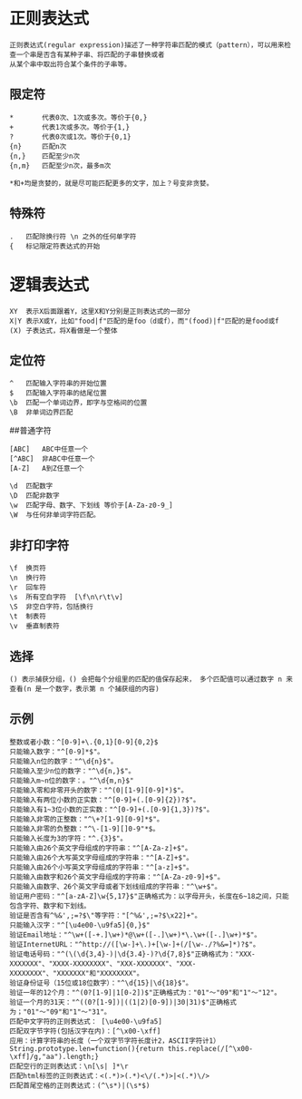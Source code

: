 # 正则表达式

    正则表达式(regular expression)描述了一种字符串匹配的模式（pattern），可以用来检查一个串是否含有某种子串、将匹配的子串替换或者
    从某个串中取出符合某个条件的子串等。

## 限定符

    *       代表0次、1次或多次。等价于{0,}
    +       代表1次或多次。等价于{1,}  
    ?       代表0次或1次。等价于{0,1}
    {n}     匹配n次
    {n,}    匹配至少n次
    {n,m}   匹配至少n次，最多m次
    
    *和+均是贪婪的，就是尽可能匹配更多的文字，加上？号变非贪婪。
    
## 特殊符
    .   匹配除换行符 \n 之外的任何单字符    
    {   标记限定符表达式的开始
    
# 逻辑表达式

    XY  表示X后面跟着Y，这里X和Y分别是正则表达式的一部分
    X|Y 表示X或Y，比如"food|f"匹配的是foo（d或f），而"(food)|f"匹配的是food或f
    (X) 子表达式，将X看做是一个整体

## 定位符

    ^   匹配输入字符串的开始位置
    $   匹配输入字符串的结尾位置
    \b  匹配一个单词边界，即字与空格间的位置
    \B  非单词边界匹配
    

##普通字符


    [ABC]   ABC中任意一个
    [^ABC]  非ABC中任意一个
    [A-Z]   A到Z任意一个
 
    \d  匹配数字
    \D  匹配非数字
    \w  匹配字母、数字、下划线 等价于[A-Za-z0-9_]
    \W  与任何非单词字符匹配。
    
## 非打印字符
    
    \f  换页符
    \n  换行符
    \r  回车符
    \s  所有空白字符  [\f\n\r\t\v]
    \S  非空白字符，包括换行
    \t  制表符
    \v  垂直制表符
    
    
## 选择

    () 表示捕获分组，() 会把每个分组里的匹配的值保存起来， 多个匹配值可以通过数字 n 来查看(n 是一个数字，表示第 n 个捕获组的内容)
    
    
## 示例
  
    整数或者小数：^[0-9]+\.{0,1}[0-9]{0,2}$
    只能输入数字："^[0-9]*$"。
    只能输入n位的数字："^\d{n}$"。
    只能输入至少n位的数字："^\d{n,}$"。
    只能输入m~n位的数字：。"^\d{m,n}$"
    只能输入零和非零开头的数字："^(0|[1-9][0-9]*)$"。
    只能输入有两位小数的正实数："^[0-9]+(.[0-9]{2})?$"。
    只能输入有1~3位小数的正实数："^[0-9]+(.[0-9]{1,3})?$"。
    只能输入非零的正整数："^\+?[1-9][0-9]*$"。
    只能输入非零的负整数："^\-[1-9][]0-9"*$。
    只能输入长度为3的字符："^.{3}$"。
    只能输入由26个英文字母组成的字符串："^[A-Za-z]+$"。
    只能输入由26个大写英文字母组成的字符串："^[A-Z]+$"。
    只能输入由26个小写英文字母组成的字符串："^[a-z]+$"。
    只能输入由数字和26个英文字母组成的字符串："^[A-Za-z0-9]+$"。
    只能输入由数字、26个英文字母或者下划线组成的字符串："^\w+$"。
    验证用户密码："^[a-zA-Z]\w{5,17}$"正确格式为：以字母开头，长度在6~18之间，只能包含字符、数字和下划线。
    验证是否含有^%&',;=?$\"等字符："[^%&',;=?$\x22]+"。
    只能输入汉字："^[\u4e00-\u9fa5]{0,}$"
    验证Email地址："^\w+([-+.]\w+)*@\w+([-.]\w+)*\.\w+([-.]\w+)*$"。
    验证InternetURL："^http://([\w-]+\.)+[\w-]+(/[\w-./?%&=]*)?$"。
    验证电话号码："^(\(\d{3,4}-)|\d{3.4}-)?\d{7,8}$"正确格式为："XXX-XXXXXXX"、"XXXX-XXXXXXXX"、"XXX-XXXXXXX"、"XXX-XXXXXXXX"、"XXXXXXX"和"XXXXXXXX"。
    验证身份证号（15位或18位数字）："^\d{15}|\d{18}$"。
    验证一年的12个月："^(0?[1-9]|1[0-2])$"正确格式为："01"～"09"和"1"～"12"。
    验证一个月的31天："^((0?[1-9])|((1|2)[0-9])|30|31)$"正确格式为；"01"～"09"和"1"～"31"。
    匹配中文字符的正则表达式： [\u4e00-\u9fa5]
    匹配双字节字符(包括汉字在内)：[^\x00-\xff]
    应用：计算字符串的长度（一个双字节字符长度计2，ASCII字符计1）
    String.prototype.len=function(){return this.replace(/[^\x00-\xff]/g,"aa").length;}
    匹配空行的正则表达式：\n[\s| ]*\r
    匹配html标签的正则表达式：<(.*)>(.*)<\/(.*)>|<(.*)\/>
    匹配首尾空格的正则表达式：(^\s*)|(\s*$)